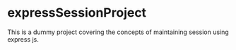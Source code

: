 # expressSessionProject
This is a dummy project covering the concepts of maintaining session using express js.
